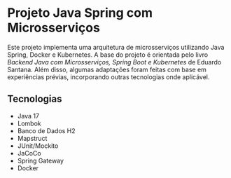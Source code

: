 # Projeto Java Spring com Microsserviços

Este projeto implementa uma arquitetura de microsserviços utilizando Java Spring, Docker e Kubernetes. A base do projeto
é orientada pelo livro *Backend Java com Microsserviços, Spring Boot e Kubernetes* de Eduardo Santana. Além disso,
algumas adaptações foram feitas com base em experiências prévias, incorporando outras tecnologias onde aplicável.

## Tecnologias

- Java 17
- Lombok
- Banco de Dados H2
- Mapstruct
- JUnit/Mockito
- JaCoCo
- Spring Gateway
- Docker
